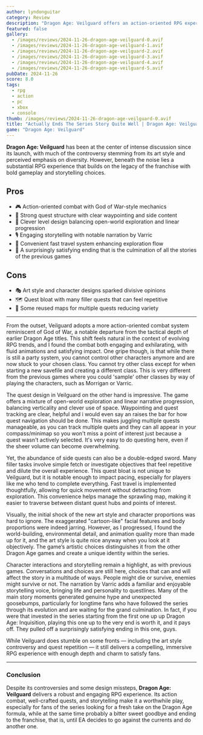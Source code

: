 ```yaml
---
author: lyndonguitar
category: Review
description: "Dragon Age: Veilguard offers an action-oriented RPG experience with a rich story and character-driven quests, despite some controversy over art style and quest bloat."
featured: false
gallery:
  - /images/reviews/2024-11-26-dragon-age-veilguard-0.avif
  - /images/reviews/2024-11-26-dragon-age-veilguard-1.avif
  - /images/reviews/2024-11-26-dragon-age-veilguard-2.avif
  - /images/reviews/2024-11-26-dragon-age-veilguard-3.avif
  - /images/reviews/2024-11-26-dragon-age-veilguard-4.avif
  - /images/reviews/2024-11-26-dragon-age-veilguard-5.avif
pubDate: 2024-11-26
score: 8.0
tags:
  - rpg
  - action
  - pc
  - xbox
  - console
thumb: /images/reviews/2024-11-26-dragon-age-veilguard-0.avif
title: "Actually Ends The Series Story Quite Well | Dragon Age: Veilguard"
game: "Dragon Age: Veilguard"
---
```


**Dragon Age: Veilguard** has been at the center of intense discussion since its launch, with much of the controversy stemming from its art style and perceived emphasis on diversity. However, beneath the noise lies a substantial RPG experience that builds on the legacy of the franchise with bold gameplay and storytelling choices.

## Pros
- 🎮 Action-oriented combat with God of War-style mechanics  
- 📜 Strong quest structure with clear waypointing and side content  
- 🌆 Clever level design balancing open-world exploration and linear progression  
- 🎙️ Engaging storytelling with notable narration by Varric  
- 🔄 Convenient fast travel system enhancing exploration flow  
- 📜 A surprisingly satisfying ending that is the culmination of all the stories of the previous games
## Cons
- 🎭 Art style and character designs sparked divisive opinions  
- 🗺️ Quest bloat with many filler quests that can feel repetitive  
- 🐞 Some reused maps for multiple quests reducing variety  

---
From the outset, Veilguard adopts a more action-oriented combat system reminiscent of God of War, a notable departure from the tactical depth of earlier Dragon Age titles. This shift feels natural in the context of evolving RPG trends, and I found the combat both engaging and exhilarating, with fluid animations and satisfying impact. One gripe though, is that while there is still a party system, you cannot control other characters anymore and are now stuck to your chosen class. You cannot try other class except for when starting a new savefile and creating a different class. This is very different from the previous games where you could 'sample' other classes by way of playing the characters, such as Morrigan or Varric.

The quest design in Veilguard on the other hand is impressive. The game offers a mixture of open-world exploration and linear narrative progression, balancing verticality and clever use of space. Waypointing and quest tracking are clear, helpful and i would even say an raises the bar for how quest navigation should be done. This makes juggling multiple quests manageable, as you can track multiple quets and they can all appear in your compass/minimap so you won't miss a point of interest just because a quest wasn't actively selected. It's very easy to do questing here, even if the sheer volume can become overwhelming.

Yet, the abundance of side quests can also be a double-edged sword. Many filler tasks involve simple fetch or investigate objectives that feel repetitive and dilute the overall experience. This quest bloat is not unique to Veilguard, but it is notable enough to impact pacing, especially for players like me who tend to complete everything. Fast travel is implemented thoughtfully, allowing for quick movement without detracting from exploration. This convenience helps manage the sprawling map, making it easier to traverse between distant quest hubs and points of interest.

Visually, the initial shock of the new art style and character proportions was hard to ignore. The exaggerated "cartoon-like" facial features and body proportions were indeed jarring. However, as I progressed, I found the world-building, environmental detail, and animation quality more than made up for it, and the art style is quite nice anyway when you look at it objectively. The game’s artistic choices distinguishes it from the other Dragon Age games and create a unique identity within the series.

Character interactions and storytelling remain a highlight, as with previous games. Conversations and choices are still here, choices that can and will affect the story in a multitude of ways. People might die or survive, enemies might survive or not. The narration by Varric adds a familiar and enjoyable storytelling voice, bringing life and personality to questlines. Many of the main story moments generated genuine hype and unexpected goosebumps, particularly for longtime fans who have followed the series through its evolution and are waiting for the grand culmination. In fact, if you were that invested in the series starting from the first one up up Dragon Age: Inquisition, playing this one up to the very end is worth it, and it pays off. They pulled off a surprisingly satisfying ending in this one, guys.

While Veilguard does stumble on some fronts — including the art style controversy and quest repetition — it still delivers a compelling, immersive RPG experience with enough depth and charm to satisfy fans.

---

### Conclusion

Despite its controversies and some design missteps, **Dragon Age: Veilguard** delivers a robust and engaging RPG experience. Its action combat, well-crafted quests, and storytelling make it a worthwhile play, especially for fans of the series looking for a fresh take on the Dragon Age formula, while at the same time probably a bitter sweet goodbye and ending to the franchise, that is, until EA decides to go against the currents and do another one.


